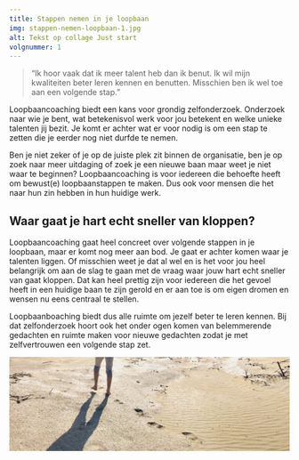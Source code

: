 ```yaml
---
title: Stappen nemen in je loopbaan
img: stappen-nemen-loopbaan-1.jpg
alt: Tekst op collage Just start
volgnummer: 1
---
```


> “Ik hoor vaak dat ik meer talent heb dan ik benut. Ik wil mijn kwaliteiten beter leren kennen en benutten. Misschien ben ik wel toe aan een volgende stap.”

Loopbaancoaching biedt een kans voor grondig zelfonderzoek. Onderzoek naar wie je bent, wat betekenisvol werk voor jou betekent en welke unieke talenten jij bezit. Je komt er achter wat er voor nodig is om een stap te zetten die je eerder nog niet durfde te nemen.

Ben je niet zeker of je op de juiste plek zit binnen de organisatie, ben je op zoek naar meer uitdaging of zoek je een nieuwe baan maar weet je niet waar te beginnen? Loopbaancoaching is voor iedereen die behoefte heeft om bewust(e) loopbaanstappen te maken. Dus ook voor mensen die het naar hun zin hebben in hun huidige werk.

## Waar gaat je hart echt sneller van kloppen?

Loopbaancoaching gaat heel concreet over volgende stappen in je loopbaan, maar er komt nog meer aan bod. Je gaat er achter komen waar je talenten liggen. Of misschien weet je dat al wel en is het voor jou heel belangrijk om aan de slag te gaan met de vraag waar jouw hart echt sneller van gaat kloppen. Dat kan heel prettig zijn voor iedereen die het gevoel heeft in een huidige baan te zijn gerold en er aan toe is om eigen dromen en wensen nu eens centraal te stellen.

Loopbaanboaching biedt dus alle ruimte om jezelf beter te leren kennen. Bij dat zelfonderzoek hoort ook het onder ogen komen van belemmerende gedachten en ruimte maken voor nieuwe gedachten zodat je met zelfvertrouwen een volgende stap zet.

![afbeelding voetstappen](./stappen-nemen-loopbaan-2.jpg)
